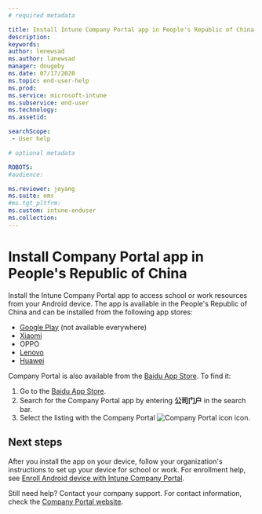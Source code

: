 ```yaml
---
# required metadata

title: Install Intune Company Portal app in People's Republic of China  | Microsoft Docs
description:
keywords:
author: lenewsad
ms.author: lanewsad
manager: dougeby
ms.date: 07/17/2020
ms.topic: end-user-help
ms.prod:
ms.service: microsoft-intune
ms.subservice: end-user
ms.technology:
ms.assetid: 

searchScope:
 - User help

# optional metadata

ROBOTS:  
#audience:

ms.reviewer: jeyang
ms.suite: ems
#ms.tgt_pltfrm:
ms.custom: intune-enduser
ms.collection: 
---
```


# Install Company Portal app in People's Republic of China

Install the Intune Company Portal app to access school or work resources from your Android device. The app is available in the People's Republic of China and can be installed from the following app stores: 

* [Google Play](https://go.microsoft.com/fwlink/?linkid=871947) (not available everywhere)
* [Xiaomi](https://go.microsoft.com/fwlink/?linkid=836947) 
* OPPO
* [Lenovo](https://go.microsoft.com/fwlink/?linkid=2125082)
* [Huawei](https://go.microsoft.com/fwlink/?linkid=836948)


Company Portal is also available from the [Baidu App Store](https://go.microsoft.com/fwlink/?linkid=2133565). To find it:  
 
   1. Go to the [Baidu App Store](https://go.microsoft.com/fwlink/?linkid=2133565).  
   2. Search for the Company Portal app by entering **公司门户** in the search bar.  
   3. Select the listing with the Company Portal ![Company Portal icon](./media/company-portal-logo-small-2006.png) icon.  


## Next steps  
After you install the app on your device, follow your organization's instructions to set up your device for school or work. For enrollment help, see [Enroll Android device with Intune Company Portal](enroll-device-android-company-portal.md). 


Still need help? Contact your company support. For contact information, check the [Company Portal website](https://go.microsoft.com/fwlink/?linkid=2010980).
